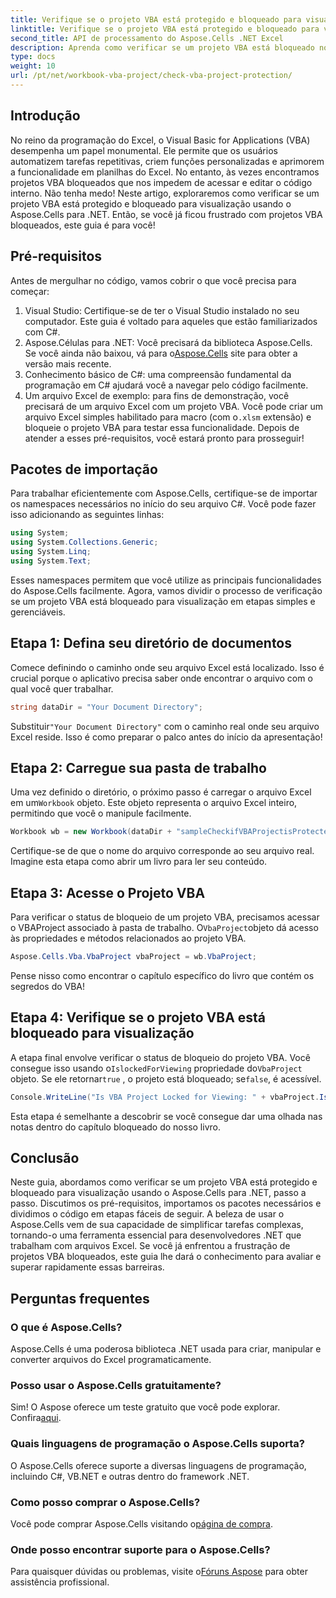 ```yaml
---
title: Verifique se o projeto VBA está protegido e bloqueado para visualização
linktitle: Verifique se o projeto VBA está protegido e bloqueado para visualização
second_title: API de processamento do Aspose.Cells .NET Excel
description: Aprenda como verificar se um projeto VBA está bloqueado no Excel usando Aspose.Cells para .NET com nosso guia passo a passo abrangente. Libere seu potencial.
type: docs
weight: 10
url: /pt/net/workbook-vba-project/check-vba-project-protection/
---
```

## Introdução
No reino da programação do Excel, o Visual Basic for Applications (VBA) desempenha um papel monumental. Ele permite que os usuários automatizem tarefas repetitivas, criem funções personalizadas e aprimorem a funcionalidade em planilhas do Excel. No entanto, às vezes encontramos projetos VBA bloqueados que nos impedem de acessar e editar o código interno. Não tenha medo! Neste artigo, exploraremos como verificar se um projeto VBA está protegido e bloqueado para visualização usando o Aspose.Cells para .NET. Então, se você já ficou frustrado com projetos VBA bloqueados, este guia é para você!
## Pré-requisitos
Antes de mergulhar no código, vamos cobrir o que você precisa para começar:
1. Visual Studio: Certifique-se de ter o Visual Studio instalado no seu computador. Este guia é voltado para aqueles que estão familiarizados com C#.
2.  Aspose.Células para .NET: Você precisará da biblioteca Aspose.Cells. Se você ainda não baixou, vá para o[Aspose.Cells](https://releases.aspose.com/cells/net/) site para obter a versão mais recente.
3. Conhecimento básico de C#: uma compreensão fundamental da programação em C# ajudará você a navegar pelo código facilmente.
4.  Um arquivo Excel de exemplo: para fins de demonstração, você precisará de um arquivo Excel com um projeto VBA. Você pode criar um arquivo Excel simples habilitado para macro (com o`.xlsm` extensão) e bloqueie o projeto VBA para testar essa funcionalidade.
Depois de atender a esses pré-requisitos, você estará pronto para prosseguir!
## Pacotes de importação
Para trabalhar eficientemente com Aspose.Cells, certifique-se de importar os namespaces necessários no início do seu arquivo C#. Você pode fazer isso adicionando as seguintes linhas:
```csharp
using System;
using System.Collections.Generic;
using System.Linq;
using System.Text;
```
Esses namespaces permitem que você utilize as principais funcionalidades do Aspose.Cells facilmente.
Agora, vamos dividir o processo de verificação se um projeto VBA está bloqueado para visualização em etapas simples e gerenciáveis.
## Etapa 1: Defina seu diretório de documentos
Comece definindo o caminho onde seu arquivo Excel está localizado. Isso é crucial porque o aplicativo precisa saber onde encontrar o arquivo com o qual você quer trabalhar.
```csharp
string dataDir = "Your Document Directory";
```
 Substituir`"Your Document Directory"` com o caminho real onde seu arquivo Excel reside. Isso é como preparar o palco antes do início da apresentação!
## Etapa 2: Carregue sua pasta de trabalho
 Uma vez definido o diretório, o próximo passo é carregar o arquivo Excel em um`Workbook` objeto. Este objeto representa o arquivo Excel inteiro, permitindo que você o manipule facilmente.
```csharp
Workbook wb = new Workbook(dataDir + "sampleCheckifVBAProjectisProtected.xlsm");
```
Certifique-se de que o nome do arquivo corresponde ao seu arquivo real. Imagine esta etapa como abrir um livro para ler seu conteúdo.
## Etapa 3: Acesse o Projeto VBA
 Para verificar o status de bloqueio de um projeto VBA, precisamos acessar o VBAProject associado à pasta de trabalho. O`VbaProject`objeto dá acesso às propriedades e métodos relacionados ao projeto VBA.
```csharp
Aspose.Cells.Vba.VbaProject vbaProject = wb.VbaProject;
```
Pense nisso como encontrar o capítulo específico do livro que contém os segredos do VBA!
## Etapa 4: Verifique se o projeto VBA está bloqueado para visualização
 A etapa final envolve verificar o status de bloqueio do projeto VBA. Você consegue isso usando o`IslockedForViewing` propriedade do`VbaProject` objeto. Se ele retornar`true` , o projeto está bloqueado; se`false`, é acessível.
```csharp
Console.WriteLine("Is VBA Project Locked for Viewing: " + vbaProject.IslockedForViewing);
```
Esta etapa é semelhante a descobrir se você consegue dar uma olhada nas notas dentro do capítulo bloqueado do nosso livro.
## Conclusão
Neste guia, abordamos como verificar se um projeto VBA está protegido e bloqueado para visualização usando o Aspose.Cells para .NET, passo a passo. Discutimos os pré-requisitos, importamos os pacotes necessários e dividimos o código em etapas fáceis de seguir. A beleza de usar o Aspose.Cells vem de sua capacidade de simplificar tarefas complexas, tornando-o uma ferramenta essencial para desenvolvedores .NET que trabalham com arquivos Excel.
Se você já enfrentou a frustração de projetos VBA bloqueados, este guia lhe dará o conhecimento para avaliar e superar rapidamente essas barreiras.
## Perguntas frequentes
### O que é Aspose.Cells?
Aspose.Cells é uma poderosa biblioteca .NET usada para criar, manipular e converter arquivos do Excel programaticamente.
### Posso usar o Aspose.Cells gratuitamente?
 Sim! O Aspose oferece um teste gratuito que você pode explorar. Confira[aqui](https://releases.aspose.com/).
### Quais linguagens de programação o Aspose.Cells suporta?
O Aspose.Cells oferece suporte a diversas linguagens de programação, incluindo C#, VB.NET e outras dentro do framework .NET.
### Como posso comprar o Aspose.Cells?
 Você pode comprar Aspose.Cells visitando o[página de compra](https://purchase.aspose.com/buy).
### Onde posso encontrar suporte para o Aspose.Cells?
 Para quaisquer dúvidas ou problemas, visite o[Fóruns Aspose](https://forum.aspose.com/c/cells/9) para obter assistência profissional.
